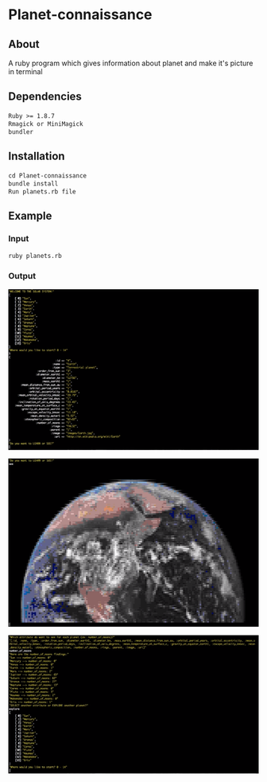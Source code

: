 # Planet-connaissance

## About
A ruby program which gives information about planet and make it's picture in terminal

## Dependencies
```
Ruby >= 1.8.7
Rmagick or MiniMagick
bundler
```

## Installation
```
cd Planet-connaissance
bundle install
Run planets.rb file
```

## Example

### Input
```
ruby planets.rb
```

### Output

![image](https://github.com/sachans/Planet-connaissance/blob/master/example_images/1.png)

![image](https://github.com/sachans/Planet-connaissance/blob/master/example_images/2.png)

![image](https://github.com/sachans/Planet-connaissance/blob/master/example_images/3.png)

